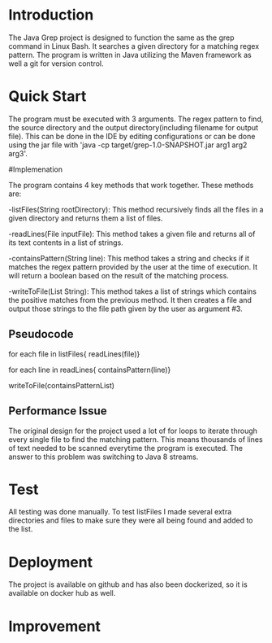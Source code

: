 # Introduction

The Java Grep project is designed to function the same as the grep command in Linux Bash. It searches a given directory for 
a matching regex pattern. The program is written in Java utilizing the Maven framework as well a git for version control.


# Quick Start
The program must be executed with 3 arguments. The regex pattern to find, the source directory and 
the output directory(including filename for output file). This can be done in the IDE by editing configurations
or can be done using the jar file with 'java -cp target/grep-1.0-SNAPSHOT.jar arg1 arg2 arg3'.


#Implemenation

The program contains 4 key methods that work together. These methods are: 
    
-listFiles(String rootDirectory): This method recursively finds all the files in a given directory 
and returns them a list of files. 

-readLines(File inputFile): This method takes a given file and returns all of its text contents
in a list of strings.

-containsPattern(String line): This method takes a string and checks if it matches the regex pattern
provided by the user at the time of execution. It will return a boolean based on the result of the matching
process.

-writeToFile(List String): This method takes a list of strings which contains the positive matches 
from the previous method. It then creates a file and output those strings to the file path given
by the user as argument #3.
## Pseudocode

for each file in listFiles{
readLines(file)}

for each line in readLines{
containsPattern(line)}

writeToFile(containsPatternList)

## Performance Issue
The original design for the project used a lot of for loops to iterate through every single 
file to find the matching pattern. This means thousands of lines of text needed to be scanned 
everytime the program is executed. The answer to this problem was switching to Java 8 streams.

# Test
All testing was done manually. To test listFiles I made several extra directories and files to 
make sure they were all being found and added to the list. 

# Deployment
The project is available on github and has also been dockerized, so it is available on docker
hub as well.

# Improvement
